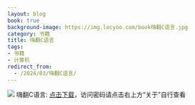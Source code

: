 ```yaml
---
layout: blog
book: true
background-image: https://img.locyoo.com/book嗨翻C语言.jpg
category: 书籍
title: 嗨翻C语言
tags:
- 书籍
- 计算机
redirect_from:
  - /2024/03/嗨翻C语言/
---
```

![](https://img.locyoo.com/book嗨翻C语言.jpg)
嗨翻C语言: <a name = "ref1" href="https://url18.ctfile.com/f/50983618-1060770430-1103e6?p=3619">点击下载</a>，访问密码请点击右上方“关于”自行查看